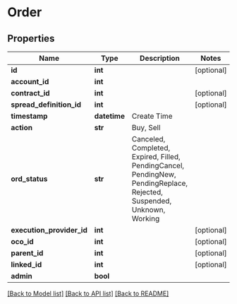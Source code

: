 # Order

## Properties
Name | Type | Description | Notes
------------ | ------------- | ------------- | -------------
**id** | **int** |  | [optional] 
**account_id** | **int** |  | 
**contract_id** | **int** |  | [optional] 
**spread_definition_id** | **int** |  | [optional] 
**timestamp** | **datetime** | Create Time | 
**action** | **str** | Buy, Sell | 
**ord_status** | **str** | Canceled, Completed, Expired, Filled, PendingCancel, PendingNew, PendingReplace, Rejected, Suspended, Unknown, Working | 
**execution_provider_id** | **int** |  | [optional] 
**oco_id** | **int** |  | [optional] 
**parent_id** | **int** |  | [optional] 
**linked_id** | **int** |  | [optional] 
**admin** | **bool** |  | 

[[Back to Model list]](../README.md#documentation-for-models) [[Back to API list]](../README.md#documentation-for-api-endpoints) [[Back to README]](../README.md)

